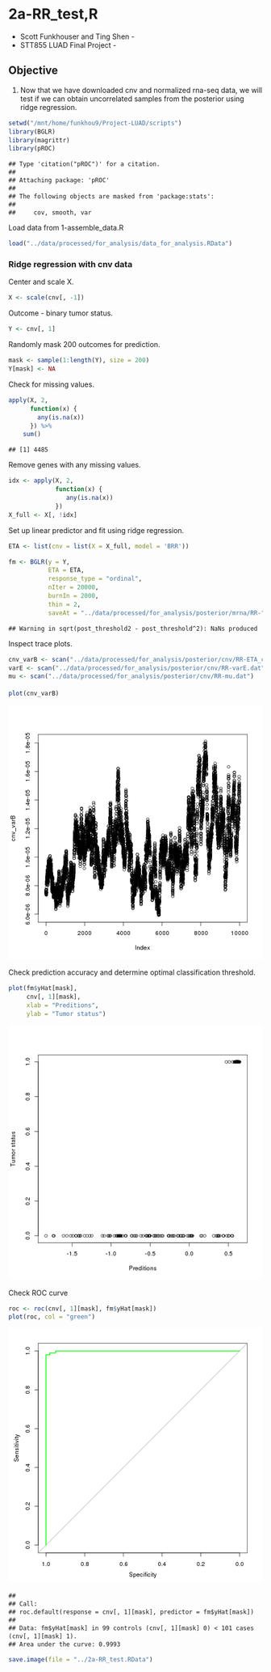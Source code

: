 # 2a-RR_test,R

- Scott Funkhouser and Ting Shen -
- STT855 LUAD Final Project -

## Objective
1. Now that we have downloaded cnv and normalized rna-seq data,
	we will test if we can obtain uncorrelated samples from the posterior
	using ridge regression.


```r
setwd("/mnt/home/funkhou9/Project-LUAD/scripts")
library(BGLR)
library(magrittr)
library(pROC)
```

```
## Type 'citation("pROC")' for a citation.
## 
## Attaching package: 'pROC'
## 
## The following objects are masked from 'package:stats':
## 
##     cov, smooth, var
```

Load data from 1-assemble_data.R


```r
load("../data/processed/for_analysis/data_for_analysis.RData")
```

### Ridge regression with cnv data
Center and scale X.


```r
X <- scale(cnv[, -1])
```

Outcome - binary tumor status.


```r
Y <- cnv[, 1]
```

Randomly mask 200 outcomes for prediction.


```r
mask <- sample(1:length(Y), size = 200)
Y[mask] <- NA
```

Check for missing values.


```r
apply(X, 2, 
	  function(x) {
	  	any(is.na(x))
	  }) %>%
	sum()
```

```
## [1] 4485
```

Remove genes with any missing values.


```r
idx <- apply(X, 2, 
	  		 function(x) {
	  			any(is.na(x))
	  		 })
X_full <- X[, !idx]
```

Set up linear predictor and fit using ridge regression.


```r
ETA <- list(cnv = list(X = X_full, model = 'BRR'))
```

```r
fm <- BGLR(y = Y,
	   	   ETA = ETA,
	   	   response_type = "ordinal",
	   	   nIter = 20000,
	   	   burnIn = 2000,
	   	   thin = 2,
	   	   saveAt = "../data/processed/for_analysis/posterior/mrna/RR-")
```

```
## Warning in sqrt(post_threshold2 - post_threshold^2): NaNs produced
```

Inspect trace plots.


```r
cnv_varB <- scan("../data/processed/for_analysis/posterior/cnv/RR-ETA_cnv_varB.dat")
varE <- scan("../data/processed/for_analysis/posterior/cnv/RR-varE.dat")
mu <- scan("../data/processed/for_analysis/posterior/cnv/RR-mu.dat")

plot(cnv_varB)
```

![plot of chunk unnamed-chunk-10](figure/unnamed-chunk-10-1.png) 

Check prediction accuracy and determine optimal classification threshold.


```r
plot(fm$yHat[mask],
	 cnv[, 1][mask],
	 xlab = "Preditions",
	 ylab = "Tumor status")
```

![plot of chunk unnamed-chunk-11](figure/unnamed-chunk-11-1.png) 

Check ROC curve


```r
roc <- roc(cnv[, 1][mask], fm$yHat[mask])
plot(roc, col = "green")
```

![plot of chunk unnamed-chunk-12](figure/unnamed-chunk-12-1.png) 

```
## 
## Call:
## roc.default(response = cnv[, 1][mask], predictor = fm$yHat[mask])
## 
## Data: fm$yHat[mask] in 99 controls (cnv[, 1][mask] 0) < 101 cases (cnv[, 1][mask] 1).
## Area under the curve: 0.9993
```

```r
save.image(file = "../2a-RR_test.RData")
```

